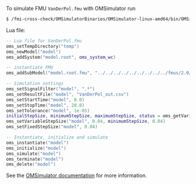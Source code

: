 To simulate FMU `VanDerPol.fmu` with OMSimulator run
```bash
$ /fmi-cross-check/OMSimulatorBinaries/OMSimulator-linux-amd64/bin/OMSimulator --stripRoot=true --skipCSVHeader=true --addParametersToCSV=true --intervals=500 --suppressPath=true --timeout=60 VanDerPol.lua
```

Lua file:
```lua
-- Lua file for VanDerPol.fmu
oms_setTempDirectory("temp")
oms_newModel("model")
oms_addSystem("model.root", oms_system_wc)

-- instantiate FMU
oms_addSubModel("model.root.fmu", "../../../../../../../../../fmus/2.0/cs/linux64/Test-FMUs/0.0.2/VanDerPol/VanDerPol.fmu")

-- Simulation settings
oms_setSignalFilter("model", ".*")
oms_setResultFile("model", "VanDerPol_out.csv")
oms_setStartTime("model", 0.0)
oms_setStopTime("model", 20.0)
oms_setTolerance("model", 1e-05)
initialStepSize, minimumStepSize, maximumStepSize, status = oms_getVariableStepSize("model")
oms_setVariableStepSize("model", 0.04, minimumStepSize, 0.04)
oms_setFixedStepSize("model", 0.04)

-- Instantiate, initialize and simulate
oms_instantiate("model")
oms_initialize("model")
oms_simulate("model")
oms_terminate("model")
oms_delete("model")
```

See the [OMSimulator documentation](https://openmodelica.org/doc/OMSimulator/master/html/index.html) for more information.